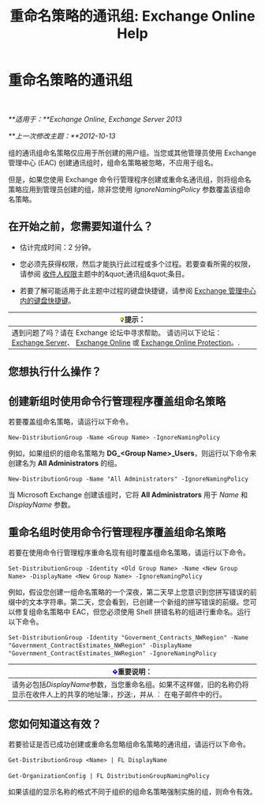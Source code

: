 ﻿---
title: '重命名策略的通讯组: Exchange Online Help'
TOCTitle: 重命名策略的通讯组
ms:assetid: 9eb23fc9-3f59-4d09-9077-85c89a051ee0
ms:mtpsurl: https://technet.microsoft.com/zh-cn/library/JJ218685(v=EXCHG.150)
ms:contentKeyID: 50489704
ms.date: 05/23/2018
mtps_version: v=EXCHG.150
ms.translationtype: MT
---

# 重命名策略的通讯组

 

_**适用于：**Exchange Online, Exchange Server 2013_

_**上一次修改主题：**2012-10-13_

组的通讯组命名策略仅应用于所创建的用户组。当您或其他管理员使用 Exchange 管理中心 (EAC) 创建通讯组时，组命名策略被忽略，不应用于组名。

但是，如果您使用 Exchange 命令行管理程序创建或重命名通讯组，则将组命名策略应用到管理员创建的组，除非您使用 *IgnoreNamingPolicy* 参数覆盖该组命名策略。

## 在开始之前，您需要知道什么？

  - 估计完成时间：2 分钟。

  - 您必须先获得权限，然后才能执行此过程或多个过程。若要查看所需的权限，请参阅 [收件人权限](recipients-permissions-exchange-2013-help.md)主题中的\&quot;通讯组\&quot;条目。

  - 若要了解可能适用于此主题中过程的键盘快捷键，请参阅 [Exchange 管理中心内的键盘快捷键](keyboard-shortcuts-in-the-exchange-admin-center-exchange-online-protection-help.md)。

<table>
<thead>
<tr class="header">
<th><img src="images/Bb124558.tip(EXCHG.150).gif" title="提示" alt="提示" />提示：</th>
</tr>
</thead>
<tbody>
<tr class="odd">
<td>遇到问题了吗？请在 Exchange 论坛中寻求帮助。 请访问以下论坛：<a href="https://go.microsoft.com/fwlink/p/?linkid=60612">Exchange Server</a>、 <a href="https://go.microsoft.com/fwlink/p/?linkid=267542">Exchange Online</a> 或 <a href="https://go.microsoft.com/fwlink/p/?linkid=285351">Exchange Online Protection</a>。.</td>
</tr>
</tbody>
</table>


## 您想执行什么操作？

## 创建新组时使用命令行管理程序覆盖组命名策略

若要覆盖组命名策略，请运行以下命令。

    New-DistributionGroup -Name <Group Name> -IgnoreNamingPolicy

例如，如果组织的组命名策略为 **DG\_\<Group Name\>\_Users**，则运行以下命令来创建名为 **All Administrators** 的组。

    New-DistributionGroup -Name "All Administrators" -IgnoreNamingPolicy

当 Microsoft Exchange 创建该组时，它将 **All Administrators** 用于 *Name* 和 *DisplayName* 参数。

## 重命名组时使用命令行管理程序覆盖组命名策略

若要在使用命令行管理程序重命名现有组时覆盖组命名策略，请运行以下命令。

    Set-DistributionGroup -Identity <Old Group Name> -Name <New Group Name> -DisplayName <New Group Name> -IgnoreNamingPolicy

例如，假设您创建一组命名策略的一个深夜，第二天早上您意识到您拼写错误的前缀中的文本字符串。第二天，您会看到，已创建一个新组的拼写错误的前缀。您可以修复组命名策略中 EAC，但您必须使用 Shell 拼错名称的组进行重命名。运行以下命令。

    Set-DistributionGroup -Identity "Goverment_Contracts_NWRegion" -Name "Government_ContractEstimates_NWRegion" -DisplayName "Government_ContractEstimates_NWRegion" -IgnoreNamingPolicy

<table>
<thead>
<tr class="header">
<th><img src="images/Bb124558.important(EXCHG.150).gif" title="重要说明" alt="重要说明" />重要说明：</th>
</tr>
</thead>
<tbody>
<tr class="odd">
<td>请务必包括<em>DisplayName</em>参数，当您重命名组。如果不这样做，旧的名称仍将显示在收件人上的共享的地址簿:，抄送:，并从 ︰ 在电子邮件中的行。</td>
</tr>
</tbody>
</table>


## 您如何知道这有效？

若要验证是否已成功创建或重命名忽略组命名策略的通讯组，请运行以下命令。

    Get-DistributionGroup <Name> | FL DisplayName

    Get-OrganizationConfig | FL DistributionGroupNamingPolicy

如果该组的显示名称的格式不同于组织的组命名策略强制实施的组，则命令有效。

